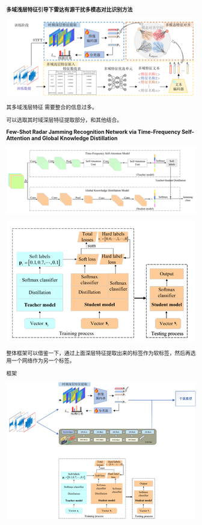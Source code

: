 **多域浅层特征引导下雷达有源干扰多模态对比识别方法**



![{CF9F4879-AEDB-4D23-9C7B-143BCC4AE7B8}](images/%7BCF9F4879-AEDB-4D23-9C7B-143BCC4AE7B8%7D.png)

其多域浅层特征  需要整合的信息过多。

可以选取其时域深层特征提取部分，和其他结合。

**Few-Shot Radar Jamming Recognition Network via Time-Frequency Self-Attention and Global Knowledge Distillation**



![{33E31B15-BE0F-43F7-A88B-F82DF89684F2}](images/%7B33E31B15-BE0F-43F7-A88B-F82DF89684F2%7D.png)

![{65E300F4-B6F4-4610-8A3A-8475AE45A326}](images/%7B65E300F4-B6F4-4610-8A3A-8475AE45A326%7D.png)

整体框架可以借鉴一下，通过上面深层特征提取出来的标签作为软标签，然后再选用一个网络作为另一个标签。



框架

![image-20241217094553912](images/image-20241217094553912.png)
